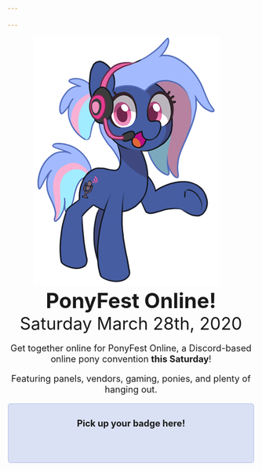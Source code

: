 ```yaml
---

---
```

<style type="text/css">
.discord-box {
	margin-left: auto;
	margin-right: auto;
	width: 480px;
	max-width: 90vw;
	border: 1px solid #aebbea;
	background-color: #dbe1f5;
	border-radius: 5px;
	padding: 10px;
	text-align: center;
}

p {
	font-size: 1.3em;
}

.vendors h2 {
	margin-top: 0;
}

.vendors p:last-child {
	margin-bottom: 0;
}
</style>
<div style="display: flex; flex-wrap: wrap;">
	<div style="text-align: center; flex-grow: 1;"><img style="padding-right: 20px;" src="/images/mascot.png"></div>
	<div style="display: flex; flex-direction: column; justify-content: space-around; text-align: center; flex-grow: 1; width: 500px;">
		<div>
			<h1 style="font-size: 3em; margin: 0;">PonyFest Online!</h1>
			<p style="font-size: 2.5em; margin: 0;">Saturday March 28th, 2020</p>
		</div>
		<div>
			<p>Get together online for PonyFest Online, a Discord-based online pony convention <strong>this Saturday</strong>!</p>
			<p>Featuring panels, vendors, gaming, ponies, and plenty of hanging out.</p>
		</div>
		<div class="discord-box">
			<p style="font-weight: bold;">Pick up your badge here!</p>
			<p><a href="https://discord.gg/nSDGJCg" class="discord" style="height: 100px; width: 300px;"></a><br><span id="onlineSpan" style="font-weight: normal;"></span></p>
		</div>
	</div>
</div>

<script type="text/javascript">
var onlineSpan = document.getElementById('onlineSpan');
if (window.fetch) {
	async function update() {
		let result = await fetch("https://discordapp.com/api/guilds/690991376514547754/widget.json");
		let json = await result.json()
		let online = json['presence_count'];
		if (online) {
			onlineSpan.innerHTML =  ""+online + ' online now!';
		}
	}
	update();
	setTimeout(update, 300000);
}
</script>
